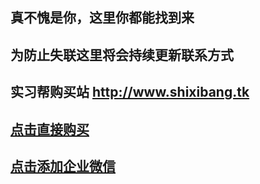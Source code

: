 ## 真不愧是你，这里你都能找到来

## 为防止失联这里将会持续更新联系方式

## 实习帮购买站 <a href="http://www.shixibang.tk/" target="_blank">http://www.shixibang.tk</a>

## <a href="http://www.shixibang.tk/" target="_blank">点击直接购买</a>

## <a href="https://work.weixin.qq.com/u/vc5b522d217429ebf4?v=4.0.16.100358&src=wx)" target="_blank">点击添加企业微信</a>
